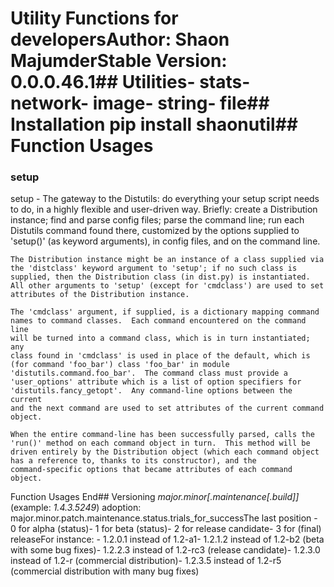 # Utility Functions for developersAuthor: Shaon MajumderStable Version: 0.0.0.46.1## Utilities- stats- network- image- string- file## Installation	pip install shaonutil## Function Usages

### setup

setup - The gateway to the Distutils: do everything your setup script needs
    to do, in a highly flexible and user-driven way.  Briefly: create a
    Distribution instance; find and parse config files; parse the command
    line; run each Distutils command found there, customized by the options
    supplied to 'setup()' (as keyword arguments), in config files, and on
    the command line.

    The Distribution instance might be an instance of a class supplied via
    the 'distclass' keyword argument to 'setup'; if no such class is
    supplied, then the Distribution class (in dist.py) is instantiated.
    All other arguments to 'setup' (except for 'cmdclass') are used to set
    attributes of the Distribution instance.

    The 'cmdclass' argument, if supplied, is a dictionary mapping command
    names to command classes.  Each command encountered on the command line
    will be turned into a command class, which is in turn instantiated; any
    class found in 'cmdclass' is used in place of the default, which is
    (for command 'foo_bar') class 'foo_bar' in module
    'distutils.command.foo_bar'.  The command class must provide a
    'user_options' attribute which is a list of option specifiers for
    'distutils.fancy_getopt'.  Any command-line options between the current
    and the next command are used to set attributes of the current command
    object.

    When the entire command-line has been successfully parsed, calls the
    'run()' method on each command object in turn.  This method will be
    driven entirely by the Distribution object (which each command object
    has a reference to, thanks to its constructor), and the
    command-specific options that became attributes of each command
    object.
    



Function Usages End## Versioning *major.minor[.maintenance[.build]]* (example: *1.4.3.5249*) adoption: major.minor.patch.maintenance.status.trials_for_successThe last position - 0 for alpha (status)- 1 for beta (status)- 2 for release candidate- 3 for (final) releaseFor instance: - 1.2.0.1 instead of 1.2-a1- 1.2.1.2 instead of 1.2-b2 (beta with some bug fixes)- 1.2.2.3 instead of 1.2-rc3 (release candidate)- 1.2.3.0 instead of 1.2-r (commercial distribution)- 1.2.3.5 instead of 1.2-r5 (commercial distribution with many bug fixes)